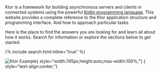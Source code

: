 [//]: # (title: Overview)
[//]: # (permalink: /index.html)
[//]: # (layout: home)
[//]: # (landing_page: true)
[//]: # (caption: Connected Applications with Kotlin)
[//]: # (ktor_version_review: 1.0.0)

Ktor is a framework for building asynchronous servers and clients in connected systems using the powerful [Kotlin programming language](https://kotlinlang.org).
This website provides a complete reference to the Ktor application structure and programming interface. And how to approach particular tasks.

Here is the place to find the answers you are looking for and learn all about how it works.
Search for information or explore the sections below to get started.

{% include search.html inline="true" %}

![Ktor Example](what-is-ktor-shadow.png){ style="width:745px;height:auto;max-width:100%;"}
{ style="text-align:center;"}